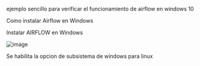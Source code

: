 ejemplo sencillo para verificar el funcionamiento de airflow en windows 10

Como instalar Airflow en Windows

Instalar AIRFLOW en Windows


![image](https://github.com/user-attachments/assets/2fb876e8-7525-4501-9091-0fdaf7b18963)



Se habilita la opcion de subsistema de windows para linux
